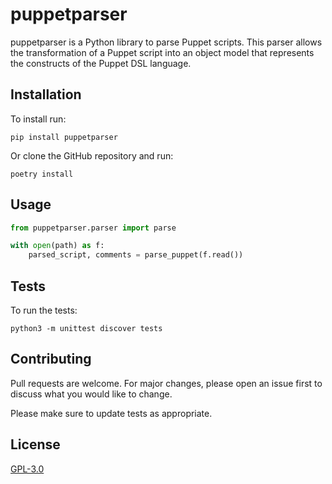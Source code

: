# puppetparser

puppetparser is a Python library to parse Puppet scripts. This parser allows the transformation of a Puppet script into an object model that represents the constructs of the Puppet DSL language.

## Installation

To install run:
```
pip install puppetparser
```

Or clone the GitHub repository and run:
```
poetry install
```

## Usage


```python
from puppetparser.parser import parse

with open(path) as f:
    parsed_script, comments = parse_puppet(f.read())
```

## Tests

To run the tests:
```
python3 -m unittest discover tests
```

## Contributing
Pull requests are welcome. For major changes, please open an issue first to discuss what you would like to change.

Please make sure to update tests as appropriate.

## License
[GPL-3.0](https://choosealicense.com/licenses/gpl-3.0/)
